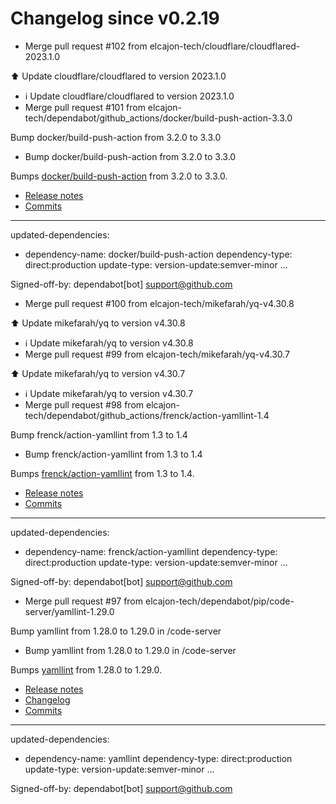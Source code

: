 # Changelog since v0.2.19
- Merge pull request #102 from elcajon-tech/cloudflare/cloudflared-2023.1.0

⬆️ Update cloudflare/cloudflared to version 2023.1.0 
- ℹ️ Update cloudflare/cloudflared to version 2023.1.0 
- Merge pull request #101 from elcajon-tech/dependabot/github_actions/docker/build-push-action-3.3.0

Bump docker/build-push-action from 3.2.0 to 3.3.0 
- Bump docker/build-push-action from 3.2.0 to 3.3.0

Bumps [docker/build-push-action](https://github.com/docker/build-push-action) from 3.2.0 to 3.3.0.
- [Release notes](https://github.com/docker/build-push-action/releases)
- [Commits](https://github.com/docker/build-push-action/compare/v3.2.0...v3.3.0)

---
updated-dependencies:
- dependency-name: docker/build-push-action
  dependency-type: direct:production
  update-type: version-update:semver-minor
...

Signed-off-by: dependabot[bot] <support@github.com> 
- Merge pull request #100 from elcajon-tech/mikefarah/yq-v4.30.8

⬆️ Update mikefarah/yq to version v4.30.8 
- ℹ️ Update mikefarah/yq to version v4.30.8 
- Merge pull request #99 from elcajon-tech/mikefarah/yq-v4.30.7

⬆️ Update mikefarah/yq to version v4.30.7 
- ℹ️ Update mikefarah/yq to version v4.30.7 
- Merge pull request #98 from elcajon-tech/dependabot/github_actions/frenck/action-yamllint-1.4

Bump frenck/action-yamllint from 1.3 to 1.4 
- Bump frenck/action-yamllint from 1.3 to 1.4

Bumps [frenck/action-yamllint](https://github.com/frenck/action-yamllint) from 1.3 to 1.4.
- [Release notes](https://github.com/frenck/action-yamllint/releases)
- [Commits](https://github.com/frenck/action-yamllint/compare/v1.3...v1.4)

---
updated-dependencies:
- dependency-name: frenck/action-yamllint
  dependency-type: direct:production
  update-type: version-update:semver-minor
...

Signed-off-by: dependabot[bot] <support@github.com> 
- Merge pull request #97 from elcajon-tech/dependabot/pip/code-server/yamllint-1.29.0

Bump yamllint from 1.28.0 to 1.29.0 in /code-server 
- Bump yamllint from 1.28.0 to 1.29.0 in /code-server

Bumps [yamllint](https://github.com/adrienverge/yamllint) from 1.28.0 to 1.29.0.
- [Release notes](https://github.com/adrienverge/yamllint/releases)
- [Changelog](https://github.com/adrienverge/yamllint/blob/master/CHANGELOG.rst)
- [Commits](https://github.com/adrienverge/yamllint/compare/v1.28.0...v1.29.0)

---
updated-dependencies:
- dependency-name: yamllint
  dependency-type: direct:production
  update-type: version-update:semver-minor
...

Signed-off-by: dependabot[bot] <support@github.com> 
